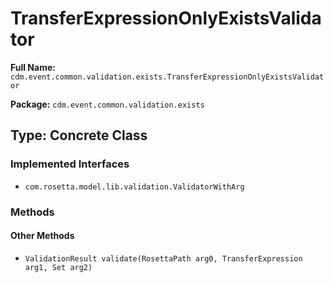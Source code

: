 # TransferExpressionOnlyExistsValidator

**Full Name:** `cdm.event.common.validation.exists.TransferExpressionOnlyExistsValidator`

**Package:** `cdm.event.common.validation.exists`

## Type: Concrete Class

### Implemented Interfaces

- `com.rosetta.model.lib.validation.ValidatorWithArg`

### Methods

#### Other Methods

- `ValidationResult validate(RosettaPath arg0, TransferExpression arg1, Set arg2)`

